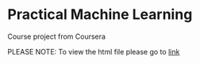 # Practical Machine Learning
Course project from Coursera

PLEASE NOTE: To view the html file please go to [link](http://ricardoscr.github.io/practicalmachinelearning)
